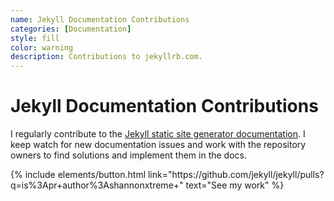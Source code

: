 ```yaml
---
name: Jekyll Documentation Contributions
categories: [Documentation]
style: fill
color: warning
description: Contributions to jekyllrb.com.
---
```


# Jekyll Documentation Contributions 

I regularly contribute to the [Jekyll static site generator documentation](https://jekyllrb.com). I keep watch for new documentation issues and work with the repository owners
to find solutions and implement them in the docs.

<p class="text-center">
{% include elements/button.html link="https://github.com/jekyll/jekyll/pulls?q=is%3Apr+author%3Ashannonxtreme+" text="See my work" %}
</p>